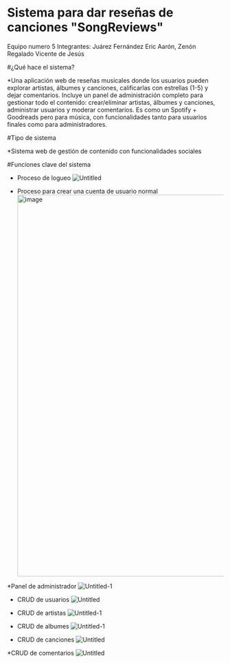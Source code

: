 # Sistema para dar reseñas de canciones "SongReviews"
Equipo numero 5
Integrantes: Juárez Fernández Eric Aarón, Zenón Regalado Vicente de Jesús

#¿Qué hace el sistema?

*Una aplicación web de reseñas musicales donde los usuarios pueden explorar artistas, álbumes y canciones, calificarlas con estrellas (1-5) y dejar comentarios. Incluye un panel de administración completo para gestionar todo el contenido: crear/eliminar artistas, álbumes y canciones, administrar usuarios y moderar comentarios. Es como un Spotify + Goodreads pero para música, con funcionalidades tanto para usuarios finales como para administradores.


#Tipo de sistema

*Sistema web de gestión de contenido con funcionalidades sociales

#Funciones clave del sistema 
* Proceso de logueo
  ![Untitled](https://github.com/user-attachments/assets/92e67420-e213-4357-ab2a-f5a77e359a23)

* Proceso para crear una cuenta de usuario normal
  <img width="1919" height="886" alt="image" src="https://github.com/user-attachments/assets/23416ffc-b67a-4f93-9d79-014704edbc93" />

*Panel de administrador
![Untitled-1](https://github.com/user-attachments/assets/599bf0b7-d2a0-4692-bd71-5e4143e39d3b)

* CRUD de usuarios
  ![Untitled](https://github.com/user-attachments/assets/05b6f406-b5b2-458b-a095-5002c2c8dc5c)

* CRUD de artistas
  ![Untitled-1](https://github.com/user-attachments/assets/284021df-6d70-4daa-9ccf-165b2e187989)

  
* CRUD de albumes
  ![Untitled-1](https://github.com/user-attachments/assets/c96e26fe-c39e-4698-b13e-7d21f74364b9)

* CRUD de canciones
![Untitled](https://github.com/user-attachments/assets/23c2d01e-a315-468a-80ec-a1e0577fb3f7)

*CRUD de comentarios
![Untitled](https://github.com/user-attachments/assets/6b173fda-2db9-4be9-bbdd-1bfecf9809f3)





